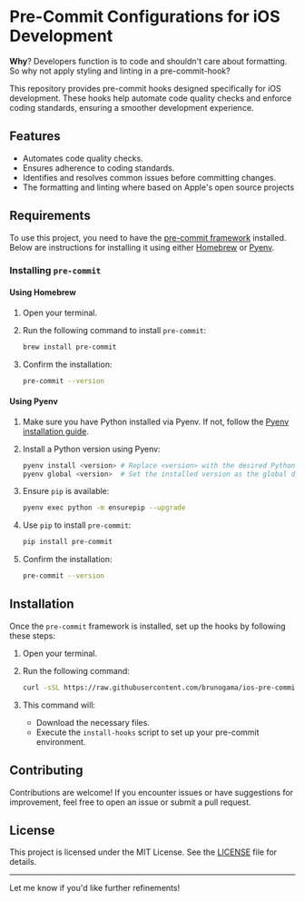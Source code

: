 # Pre-Commit Configurations for iOS Development

**Why**? Developers function is to code and shouldn't care about formatting. So why not apply styling and linting in a pre-commit-hook?

This repository provides pre-commit hooks designed specifically for iOS development. These hooks help automate code quality checks and enforce coding standards, ensuring a smoother development experience.

## Features

- Automates code quality checks.
- Ensures adherence to coding standards.
- Identifies and resolves common issues before committing changes.
- The formatting and linting where based on Apple's open source projects

## Requirements

To use this project, you need to have the [pre-commit framework](https://pre-commit.com/) installed. Below are instructions for installing it using either [Homebrew](https://brew.sh/) or [Pyenv](https://github.com/pyenv/pyenv).

### Installing `pre-commit`

#### Using Homebrew

1. Open your terminal.

1. Run the following command to install `pre-commit`:

   ```bash
   brew install pre-commit
   ```

1. Confirm the installation:

   ```bash
   pre-commit --version
   ```

#### Using Pyenv

1. Make sure you have Python installed via Pyenv. If not, follow the [Pyenv installation guide](https://github.com/pyenv/pyenv#installation).

1. Install a Python version using Pyenv:

   ```bash
   pyenv install <version> # Replace <version> with the desired Python version, e.g., 3.9.9
   pyenv global <version>  # Set the installed version as the global default
   ```

1. Ensure `pip` is available:

   ```bash
   pyenv exec python -m ensurepip --upgrade
   ```

1. Use `pip` to install `pre-commit`:

   ```bash
   pip install pre-commit
   ```

1. Confirm the installation:

   ```bash
   pre-commit --version
   ```

## Installation

Once the `pre-commit` framework is installed, set up the hooks by following these steps:

1. Open your terminal.

1. Run the following command:

   ```bash
   curl -sSL https://raw.githubusercontent.com/brunogama/ios-pre-commit-hooks/main/install | bash
   ```

1. This command will:

   - Download the necessary files.
   - Execute the `install-hooks` script to set up your pre-commit environment.

## Contributing

Contributions are welcome! If you encounter issues or have suggestions for improvement, feel free to open an issue or submit a pull request.

## License

This project is licensed under the MIT License. See the [LICENSE](LICENSE) file for details.

______________________________________________________________________

Let me know if you'd like further refinements!
